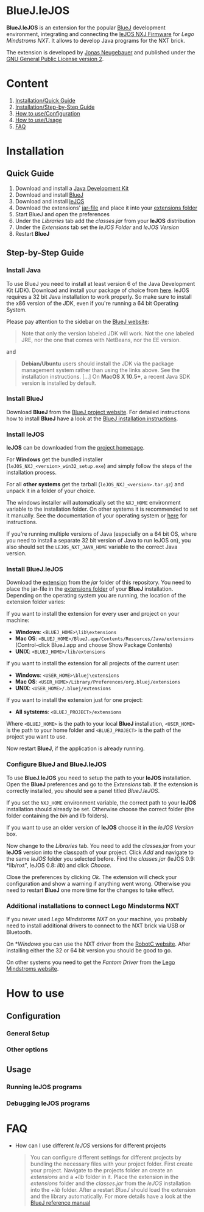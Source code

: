 BlueJ.leJOS
===========

**BlueJ.leJOS** is an extension for the popular [BlueJ](http://www.bluej.org)
development environment, integrating and connecting the
[leJOS NXJ Firmware](http://www.lejos.org/) for *Lego Mindstroms NXT*. It allows
to develop Java programs for the NXT brick.

The extension is developed by [Jonas Neugebauer](http://ddi.uni-paderborn.de/personen/jonas-neugebauer.html) and published under the
[GNU General Public License version 2](LICENSE).

Content
=======
1. [Installation/Quick Guide](#quick-guide)
1. [Installation/Step-by-Step Guide](#step-by-step-guide)
1. [How to use/Configuration](#configuration)
1. [How to use/Usage](#usage)
1. [FAQ](#faq)

Installation
============

Quick Guide
-----------
1. Download and install a [Java Development Kit](http://www.oracle.com/technetwork/java/javase/downloads/index.html)
2. Download and install [BlueJ](http://bluej.org/download/download.html)
3. Download and install [leJOS](http://www.lejos.org/nxj-downloads.php)
4. Download the extensions' [jar-file](jar/bluej-lejos.jar) and place it into your [extensions folder](http://bluej.org/extensions/extensions.html#install)
5. Start BlueJ and open the preferences
6. Under the *Libraries* tab add the *classes.jar* from your **leJOS** distribution
7. Under the *Extensions* tab set the *leJOS Folder* and *leJOS Version*
8. Restart **BlueJ**

Step-by-Step Guide
------------------

### Install Java
To use BlueJ you need to install at least version 6 of the Java Development Kit (JDK).
Download and install your package of choice from [here](http://www.oracle.com/technetwork/java/javase/downloads/index.html).
leJOS requires a 32 bit Java installation to work properly. So make sure to install
the x86 version of the JDK, even if you're running a 64 bit Operating System.

Please pay attention to the sidebar on the
[BlueJ website](http://bluej.org/download/download.html):
> Note that only the version labeled JDK will work. Not the one labeled JRE,
> nor the one that comes with NetBeans, nor the EE version.

and
> **Debian/Ubuntu** users should install the JDK via the package management system
> rather than using the links above. See the installation instructions. [...]
> On **MacOS X 10.5+**, a recent Java SDK version is installed by default.

### Install BlueJ
Download **BlueJ** from the [BlueJ project website](http://bluej.org/download/download.html).
For detailed instructions how to install **BlueJ** have a look at the [BlueJ installation instructions](http://bluej.org/download/install.html).

### Install leJOS
**leJOS** can be downloaded from the [project homepage](http://www.lejos.org/nxj-downloads.php).

For **Windows** get the bundled installer (`leJOS_NXJ_<version>_win32_setup.exe`)
and simply follow the steps of the installation process.

For all **other systems** get the tarball (`leJOS_NXJ_<version>.tar.gz`) and unpack
it in a folder of your choice.

The windows installer will automatically set the `NXJ_HOME` environment variable
to the installation folder. On other systems it is recommended to set it
manually. See the documentation of your operating system or
[here](http://www.google.com?q=How+to+set+environment+variables+on+UNIX) for instructions.

If you're running multiple versions of Java (especially on a 64 bit OS, where you
need to install a separate 32 bit version of Java to run leJOS on), you also should set
the `LEJOS_NXT_JAVA_HOME` variable to the correct Java version.

### Install BlueJ.leJOS
Download the [extension](jar/bluej-lejos.jar) from the *jar* folder of this repository.
You need to place the jar-file in the [extensions folder](http://bluej.org/extensions/extensions.html#install) of your **BlueJ** installation.
Depending on the operating system you are running, the location of the extension folder varies:

If you want to install the extension for every user and project on your machine:

-	**Windows**: `<BLUEJ_HOME>\lib\extensions`
-	**Mac OS**: `<BLUEJ_HOME>/BlueJ.app/Contents/Resources/Java/extensions` (Control-click BlueJ.app and choose Show Package Contents)
-	**UNIX**: `<BLUEJ_HOME>/lib/extensions`

If you want to install the extension for all projects of the current user:

-	**Windows**: `<USER_HOME>\bluej\extensions`
-	**Mac OS**: `<USER_HOME>/Library/Preferences/org.bluej/extensions`
-	**UNIX**: `<USER_HOME>/.bluej/extensions`

If you want to install the extension just for one project:

-	**All sytstems**: `<BLUEJ_PROJECT>/extensions`

Where `<BLUEJ_HOME>` is the path to your local **BlueJ** installation, `<USER_HOME>`
is the path to your home folder and `<BLUEJ_PROJECT>` is the path of the project
you want to use.

Now restart **BlueJ**, if the application is already running.

### Configure BlueJ and BlueJ.leJOS
To use **BlueJ.leJOS** you need to setup the path to your **leJOS** installation.
Open the **BlueJ** preferences and go to the *Extensions* tab. If the extension
is correctly installed, you should see a panel titled *BlueJ.leJOS*.

If you set the `NXJ_HOME` environment variable, the correct path to your **leJOS**
installation should already be set. Otherwise choose the correct folder (the folder
containing the *bin* and *lib* folders).

If you want to use an older version of **leJOS** choose it in the *leJOS Version*
box.

Now change to the *Libraries* tab. You need to add the *classes.jar* from your
**leJOS** version into the classpath of your project. Click *Add* and navigate
to the same *leJOS* folder you selected before. Find the *classes.jar*
(leJOS 0.9: *lib/nxt", leJOS 0.8: *lib*) and click *Choose*.

Close the preferences by clicking *Ok*. The extension will check your configuration
and show a warning if anything went wrong. Otherwise you need to restart **BlueJ**
one more time for the changes to take effect.

### Additional installations to connect Lego Mindstorms NXT
If you never used *Lego Mindstorms NXT* on your machine, you probably need to
install additional drivers to connect to the NXT brick via USB or Bluetooth.

On **Windows* you can use the NXT driver from the [RobotC website](http://www.robotc.net/download/nxt/). After installing either the 32 or 64 bit version you should be
good to go.

On other systems you need to get the *Fantom Driver* from the [Lego Mindstroms website](http://mindstorms.lego.com/en-us/support/files/Driver.aspx).

How to use
==========

Configuration
-------------

### General Setup

### Other options

Usage
-----

### Running leJOS programs

### Debugging leJOS programs

FAQ
===

* How can I use different *leJOS* versions for different projects

	> You can configure different settings for different projects by bundling
	> the necessary files with your project folder.
	> First create your project. Navigate to the projects folder an create
	> an *extensions* and a *+lib* folder in it. Place the extension in the
	> *extensions* folder and the *classes.jar* from the *leJOS* installation
	> into the *+lib* folder.
	> After a restart *BlueJ* should load the extension and the library
	> automatically. For more details have a look at the [BlueJ reference manual](http://bluej.org/doc/documentation.html)